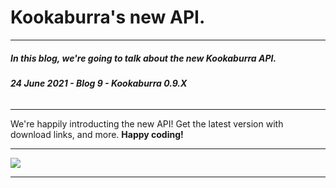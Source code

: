 # Kookaburra's new API.
-----
##### **In this blog, we're going to talk about the new Kookaburra API.**
###### ***24 June 2021 - Blog 9 - Kookaburra 0.9.X***
-----

 We're happily introducting the new API! Get the latest version with download links, and more. **Happy coding!**

----
<img src="https://raw.githubusercontent.com/AZProductions/Kookaburra/main/docs-img/null.png" class="center">

----
